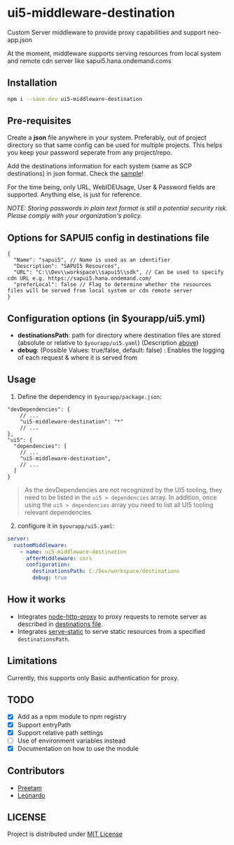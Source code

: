 # ui5-middleware-destination
Custom Server middleware to provide proxy capabilities and support neo-app.json

At the moment, middleware supports serving resources from local system and remote cdn server like sapui5.hana.ondemand.coms

## Installation
```bash
npm i --save-dev ui5-middleware-destination
```

## Pre-requisites
Create a **json** file anywhere in your system. Preferably, out of project directory so that same config can be used for multiple projects. This helps you keep your password seperate from any project/repo.

Add the destinations information for each system (same as SCP destinations) in json format. Check the [sample](/templates/destinations.json)!

For the time being, only URL, WebIDEUsage, User & Password fields are supported. Anything else, is just for reference.

*NOTE: Storing passwords in plain text format is still a potential security risk. Please comply with your organization's policy.*

## Options for SAPUI5 config in destinations file
```jsonc
{
  "Name": "sapui5", // Name is used as an identifier
  "Description": "SAPUI5 Resources",
  "URL": "C:\\Dev\\workspace\\sapui5\\sdk", // Can be used to specify cdn URL e.g. https://sapui5.hana.ondemand.com/
  "preferLocal": false // Flag to determine whether the resources files will be served from local system or cdn remote server
}
```

## Configuration options (in $yourapp/ui5.yml)
* **destinationsPath**: path for directory where destination files are stored (absolute or relative to `$yourapp/ui5.yaml`) (Description [above](#Pre-requisites))
* **debug**: (Possible Values: true/false, default: false) : Enables the logging of each request & where it is served from

## Usage
1. Define the dependency in `$yourapp/package.json`:

```jsonc
"devDependencies": {
    // ...
    "ui5-middleware-destination": "*"
    // ...
},
"ui5": {
  "dependencies": [
    // ...
    "ui5-middleware-destination",
    // ...
  ]
}
```

> As the devDependencies are not recognized by the UI5 tooling, they need to be listed in the `ui5 > dependencies` array. In addition, once using the `ui5 > dependencies` array you need to list all UI5 tooling relevant dependencies.

2. configure it in `$yourapp/ui5.yaml`:  

```yaml
server:
  customMiddleware:
    - name: ui5-middleware-destination
      afterMiddleware: cors
      configuration:
        destinationsPath: C:/Dev/workspace/destinations
        debug: true
```
## How it works
* Integrates [node-http-proxy](https://github.com/http-party/node-http-proxy) to proxy requests to remote server as described in [destinations file](#Pre-requisites).
* Integrates [serve-static](https://github.com/expressjs/serve-static) to serve static resources from a specified `destinationsPath`.

## Limitations
Currently, this supports only Basic authentication for proxy.

## TODO

- [x] Add as a npm module to npm registry
- [x] Support entryPath
- [x] Support relative path settings
- [ ] Use of environment variables instead
- [x] Documentation on how to use the module

## Contributors
- [Preetam](https://github.com/preetamkajalrout)
- [Leonardo](https://github.com/leo-ls)

## LICENSE
Project is distributed under [MIT License](https://raw.githubusercontent.com/preetamkajalrout/ui5-middleware-destination/master/LICENSE)